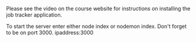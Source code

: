 Please see the video on the course website for instructions on installing the job tracker application.

To start the server enter either node index or nodemon index.  Don't forget to be on port 3000.  ipaddress:3000